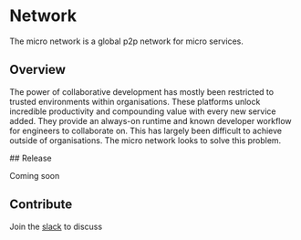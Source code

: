 # Network

The micro network is a global p2p network for micro services.

## Overview

The power of collaborative development has mostly been restricted to trusted environments within organisations. 
These platforms unlock incredible productivity and compounding value with every new service added. They provide 
an always-on runtime and known developer workflow for engineers to collaborate on. This has largely been 
difficult to achieve outside of organisations. The micro network looks to solve this problem.

## Release

Coming soon

## Contribute

Join the [slack](https://micro.mu/slack/) to discuss
